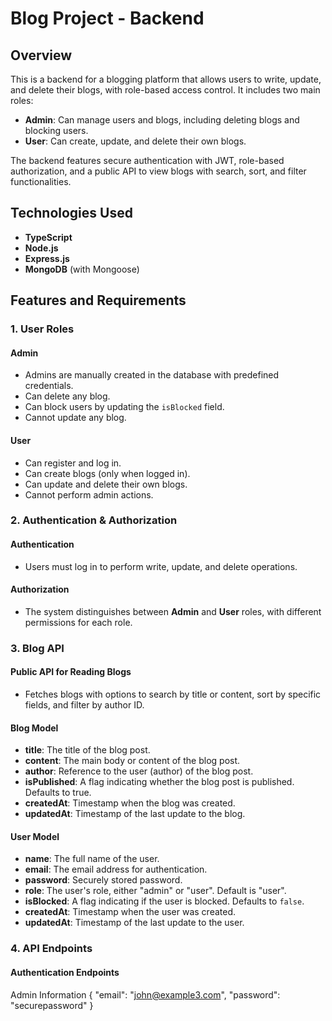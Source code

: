 # Blog Project - Backend

## Overview

This is a backend for a blogging platform that allows users to write, update, and delete their blogs, with role-based access control. It includes two main roles:

- **Admin**: Can manage users and blogs, including deleting blogs and blocking users.
- **User**: Can create, update, and delete their own blogs.

The backend features secure authentication with JWT, role-based authorization, and a public API to view blogs with search, sort, and filter functionalities.

## Technologies Used

- **TypeScript**
- **Node.js**
- **Express.js**
- **MongoDB** (with Mongoose)

## Features and Requirements

### 1. User Roles

#### Admin

- Admins are manually created in the database with predefined credentials.
- Can delete any blog.
- Can block users by updating the `isBlocked` field.
- Cannot update any blog.

#### User

- Can register and log in.
- Can create blogs (only when logged in).
- Can update and delete their own blogs.
- Cannot perform admin actions.

### 2. Authentication & Authorization

#### Authentication

- Users must log in to perform write, update, and delete operations.

#### Authorization

- The system distinguishes between **Admin** and **User** roles, with different permissions for each role.

### 3. Blog API

#### Public API for Reading Blogs

- Fetches blogs with options to search by title or content, sort by specific fields, and filter by author ID.

#### Blog Model

- **title**: The title of the blog post.
- **content**: The main body or content of the blog post.
- **author**: Reference to the user (author) of the blog post.
- **isPublished**: A flag indicating whether the blog post is published. Defaults to true.
- **createdAt**: Timestamp when the blog was created.
- **updatedAt**: Timestamp of the last update to the blog.

#### User Model

- **name**: The full name of the user.
- **email**: The email address for authentication.
- **password**: Securely stored password.
- **role**: The user's role, either "admin" or "user". Default is "user".
- **isBlocked**: A flag indicating if the user is blocked. Defaults to `false`.
- **createdAt**: Timestamp when the user was created.
- **updatedAt**: Timestamp of the last update to the user.

### 4. API Endpoints

#### Authentication Endpoints

Admin Information
{
"email": "john@example3.com",
"password": "securepassword"
}

```

```
